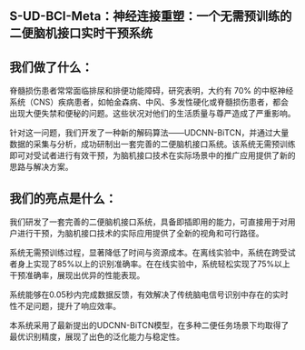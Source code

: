 ## **S-UD-BCI-Meta：神经连接重塑：一个无需预训练的二便脑机接口实时干预系统**

## 我们做了什么：
脊髓损伤患者常常面临排尿和排便功能障碍，研究表明，大约有 70% 的中枢神经系统（CNS）疾病患者，如帕金森病、中风、多发性硬化或脊髓损伤患者，都会出现大便失禁和便秘的问题。这些状况对他们的生活质量与尊严造成了严重影响。

针对这一问题，我们开发了一种新的解码算法——UDCNN-BiTCN，并通过大量数据的采集与分析，成功研制出一套完善的二便脑机接口系统。该系统无需预训练即可对受试者进行有效干预，为脑机接口技术在实际场景中的推广应用提供了新的思路与解决方案。

## 我们的亮点是什么：
我们研发了一套完善的二便脑机接口系统，具备即插即用的能力，可直接用于对用户进行干预，为脑机接口技术的实际应用提供了全新的视角和可行路径。

系统无需预训练过程，显著降低了时间与资源成本。在离线实验中，系统在跨受试者身上实现了85%以上的识别准确率。在在线实验中，系统轻松实现了75%以上干预准确率，展现出优异的性能表现。

系统能够在0.05秒内完成数据反馈，有效解决了传统脑电信号识别中存在的实时性不足问题，提升了响应效率。

本系统采用了最新提出的UDCNN-BiTCN模型，在多种二便任务场景下均取得了最优识别精度，展现了出色的泛化能力与稳定性。
